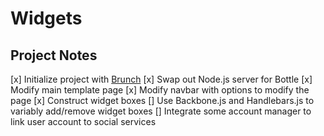 Widgets
==============

## Project Notes

[x] Initialize project with [Brunch](http://brunch.io)
[x] Swap out Node.js server for Bottle
[x] Modify main template page
[x] Modify navbar with options to modify the page
[x] Construct widget boxes
[] Use Backbone.js and Handlebars.js to variably add/remove widget boxes
[] Integrate some account manager to link user account to social services